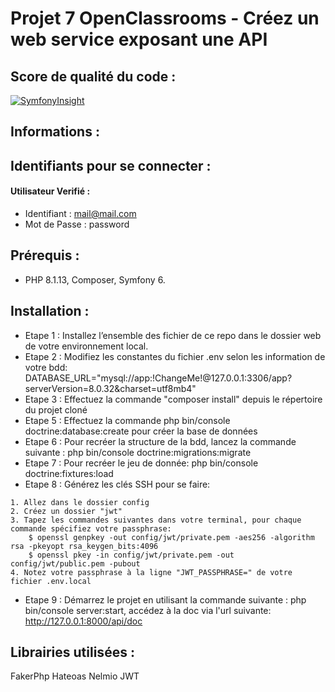 # Projet 7 OpenClassrooms - Créez un web service exposant une API

## Score de qualité du code :
[![SymfonyInsight](https://insight.symfony.com/projects/87481171-eda5-4af1-82f1-92494b4daa61/big.svg)](https://insight.symfony.com/projects/87481171-eda5-4af1-82f1-92494b4daa61)

## Informations :

## Identifiants pour se connecter :

#### Utilisateur Verifié :
* Identifiant : mail@mail.com
* Mot de Passe : password


## Prérequis :
* PHP 8.1.13, Composer, Symfony 6. 


## Installation :
* Etape 1 : Installez l’ensemble des fichier de ce repo dans le dossier web de votre environnement local.
* Etape 2 : Modifiez les constantes du fichier .env  selon les information de votre bdd: 
DATABASE_URL="mysql://app:!ChangeMe!@127.0.0.1:3306/app?serverVersion=8.0.32&charset=utf8mb4"
* Etape 3 :  Effectuez la commande "composer install" depuis le répertoire du projet cloné
* Etape 5 : Effectuez la commande php bin/console doctrine:database:create pour créer la base de données 
* Etape 6 : Pour recréer la structure de la bdd, lancez la commande suivante : php bin/console doctrine:migrations:migrate
* Etape 7 : Pour recréer le jeu de donnée: php bin/console doctrine:fixtures:load
* Etape 8 : Générez les clés SSH pour se faire:
```
1. Allez dans le dossier config
2. Créez un dossier "jwt"
3. Tapez les commandes suivantes dans votre terminal, pour chaque commande spécifiez votre passphrase:
	$ openssl genpkey -out config/jwt/private.pem -aes256 -algorithm rsa -pkeyopt rsa_keygen_bits:4096
	$ openssl pkey -in config/jwt/private.pem -out config/jwt/public.pem -pubout
4. Notez votre passphrase à la ligne "JWT_PASSPHRASE=" de votre fichier .env.local
```

* Etape 9 : Démarrez le projet en utilisant la commande suivante : php bin/console server:start, accédez à la doc via l'url suivante: http://127.0.0.1:8000/api/doc

## Librairies utilisées :
FakerPhp
Hateoas
Nelmio
JWT
